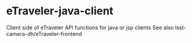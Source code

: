 # eTraveler-java-client
Client side of eTraveler API functions for java or jsp clients
See also lsst-camera-dh/eTraveler-frontend
